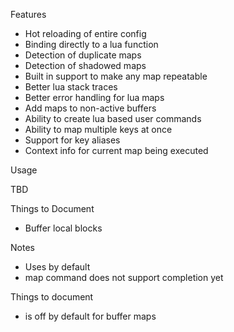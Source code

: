 
Features

* Hot reloading of entire config
* Binding directly to a lua function
* Detection of duplicate maps
* Detection of shadowed maps
* Built in support to make any map repeatable
* Better lua stack traces
* Better error handling for lua maps
* Add maps to non-active buffers
* Ability to create lua based user commands
* Ability to map multiple keys at once
* Support for key aliases
* Context info for current map being executed

Usage

TBD

Things to Document

* Buffer local blocks

Notes

* Uses <unique> by default
* map command does not support completion yet

Things to document
* <unique> is off by default for buffer maps



